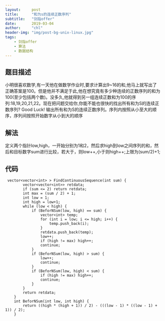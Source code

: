 ```yaml
---
layout:     post
title:      "和为s的连续正数序列"
subtitle:   "剑指offer"
date:       2019-03-04
author:     "chl"
header-img: "img/post-bg-unix-linux.jpg"
tags:
    - 剑指offer
    - 算法
    - 数据结构
--- 
```


## 题目描述
小明很喜欢数学,有一天他在做数学作业时,要求计算出9~16的和,他马上就写出了正确答案是100。但是他并不满足于此,他在想究竟有多少种连续的正数序列的和为100(至少包括两个数)。没多久,他就得到另一组连续正数和为100的序列:18,19,20,21,22。现在把问题交给你,你能不能也很快的找出所有和为S的连续正数序列? Good Luck!
输出所有和为S的连续正数序列。序列内按照从小至大的顺序，序列间按照开始数字从小到大的顺序

## 解法
定义两个指针low,high，一开始分别为1和2，然后求high到low之间序列的和，然后和目标数字sum进行比较，若大于，则low++,小于则high++;上限为(sum/2)+1;

## 代码
```
 vector<vector<int> > FindContinuousSequence(int sum) {
        vector<vector<int>> retdata;
        if (sum <= 2) return retdata;
        int max = (sum / 2) + 1;
        int low = 1;
        int high = low+1;
        while (low < high) {
            if (BeforNSum(low, high) == sum) {
                vector<int> temp;
                for (int i = low; i <= high; i++) {
                    temp.push_back(i);
                }
                retdata.push_back(temp);
                low++;
                if (high != max) high++;
                continue;
            }
            if (BeforNSum(low, high) > sum) {
                low++;
                continue;
            }
            if (BeforNSum(low, high) < sum) {
                if (high != max) high++;
                continue;
            }
        }
        return retdata;
    }
    int BeforNSum(int low, int high) {
	    return ((high * (high + 1)) / 2) - (((low - 1) * ((low - 1) + 1)) / 2);
    }
```
